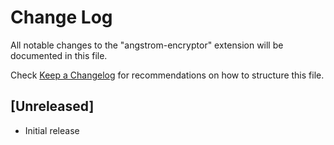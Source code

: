 # Change Log

All notable changes to the "angstrom-encryptor" extension will be documented in this file.

Check [Keep a Changelog](http://keepachangelog.com/) for recommendations on how to structure this file.

## [Unreleased]

- Initial release